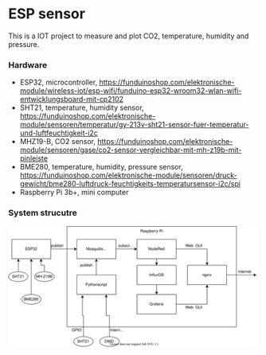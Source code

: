 # ESP sensor
This is a IOT project to measure and plot CO2, temperature, humidity and pressure.
### Hardware
* ESP32, microcontroller, https://funduinoshop.com/elektronische-module/wireless-iot/esp-wifi/funduino-esp32-wroom32-wlan-wifi-entwicklungsboard-mit-cp2102
* SHT21, temperature, humidity sensor, https://funduinoshop.com/elektronische-module/sensoren/temperatur/gy-213v-sht21-sensor-fuer-temperatur-und-luftfeuchtigkeit-i2c
* MHZ19-B, CO2 sensor, https://funduinoshop.com/elektronische-module/sensoren/gase/co2-sensor-vergleichbar-mit-mh-z19b-mit-pinleiste
* BME280, temperature, humidity, pressure sensor, https://funduinoshop.com/elektronische-module/sensoren/druck-gewicht/bme280-luftdruck-feuchtigkeits-temperatursensor-i2c/spi
* Raspberry Pi 3b+, mini computer
### System strucutre
![system structure](https://github.com/gldhnchn/esp_sensor/blob/main/doc/esp_sensor.svg)
